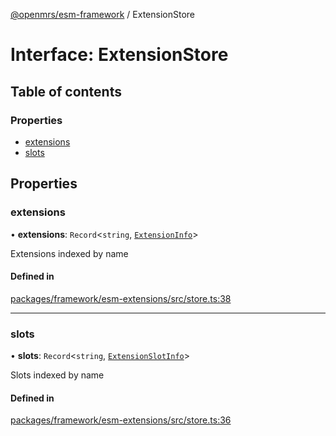 [@openmrs/esm-framework](../API.md) / ExtensionStore

# Interface: ExtensionStore

## Table of contents

### Properties

- [extensions](ExtensionStore.md#extensions)
- [slots](ExtensionStore.md#slots)

## Properties

### extensions

• **extensions**: `Record`<`string`, [`ExtensionInfo`](ExtensionInfo.md)\>

Extensions indexed by name

#### Defined in

[packages/framework/esm-extensions/src/store.ts:38](https://github.com/openmrs/openmrs-esm-core/blob/master/packages/framework/esm-extensions/src/store.ts#L38)

___

### slots

• **slots**: `Record`<`string`, [`ExtensionSlotInfo`](ExtensionSlotInfo.md)\>

Slots indexed by name

#### Defined in

[packages/framework/esm-extensions/src/store.ts:36](https://github.com/openmrs/openmrs-esm-core/blob/master/packages/framework/esm-extensions/src/store.ts#L36)
